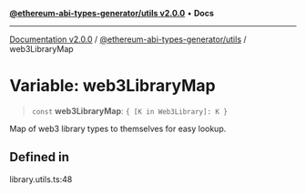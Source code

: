[**@ethereum-abi-types-generator/utils v2.0.0**](../README.md) • **Docs**

***

[Documentation v2.0.0](../../../packages.md) / [@ethereum-abi-types-generator/utils](../README.md) / web3LibraryMap

# Variable: web3LibraryMap

> `const` **web3LibraryMap**: `{ [K in Web3Library]: K }`

Map of web3 library types to themselves for easy lookup.

## Defined in

library.utils.ts:48
